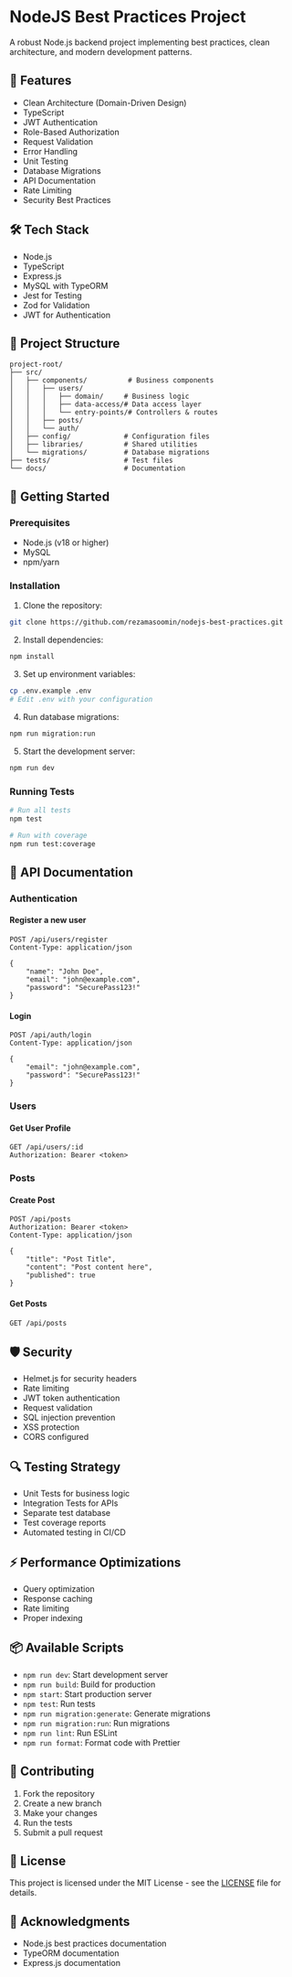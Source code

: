 # NodeJS Best Practices Project

A robust Node.js backend project implementing best practices, clean architecture, and modern development patterns.

## 🚀 Features

- Clean Architecture (Domain-Driven Design)
- TypeScript
- JWT Authentication
- Role-Based Authorization
- Request Validation
- Error Handling
- Unit Testing
- Database Migrations
- API Documentation
- Rate Limiting
- Security Best Practices

## 🛠️ Tech Stack

- Node.js
- TypeScript
- Express.js
- MySQL with TypeORM
- Jest for Testing
- Zod for Validation
- JWT for Authentication

## 📁 Project Structure

```
project-root/
├── src/
│   ├── components/          # Business components
│   │   ├── users/
│   │   │   ├── domain/     # Business logic
│   │   │   ├── data-access/# Data access layer
│   │   │   └── entry-points/# Controllers & routes
│   │   ├── posts/
│   │   └── auth/
│   ├── config/             # Configuration files
│   ├── libraries/          # Shared utilities
│   └── migrations/         # Database migrations
├── tests/                  # Test files
└── docs/                   # Documentation
```

## 🔧 Getting Started

### Prerequisites

- Node.js (v18 or higher)
- MySQL
- npm/yarn

### Installation

1. Clone the repository:
```bash
git clone https://github.com/rezamasoomin/nodejs-best-practices.git
```

2. Install dependencies:
```bash
npm install
```

3. Set up environment variables:
```bash
cp .env.example .env
# Edit .env with your configuration
```

4. Run database migrations:
```bash
npm run migration:run
```

5. Start the development server:
```bash
npm run dev
```

### Running Tests

```bash
# Run all tests
npm test

# Run with coverage
npm run test:coverage
```

## 📝 API Documentation

### Authentication

#### Register a new user
```http
POST /api/users/register
Content-Type: application/json

{
    "name": "John Doe",
    "email": "john@example.com",
    "password": "SecurePass123!"
}
```

#### Login
```http
POST /api/auth/login
Content-Type: application/json

{
    "email": "john@example.com",
    "password": "SecurePass123!"
}
```

### Users

#### Get User Profile
```http
GET /api/users/:id
Authorization: Bearer <token>
```

### Posts

#### Create Post
```http
POST /api/posts
Authorization: Bearer <token>
Content-Type: application/json

{
    "title": "Post Title",
    "content": "Post content here",
    "published": true
}
```

#### Get Posts
```http
GET /api/posts
```

## 🛡️ Security

- Helmet.js for security headers
- Rate limiting
- JWT token authentication
- Request validation
- SQL injection prevention
- XSS protection
- CORS configured

## 🔍 Testing Strategy

- Unit Tests for business logic
- Integration Tests for APIs
- Separate test database
- Test coverage reports
- Automated testing in CI/CD

## ⚡ Performance Optimizations

- Query optimization
- Response caching
- Rate limiting
- Proper indexing

## 📦 Available Scripts

- `npm run dev`: Start development server
- `npm run build`: Build for production
- `npm start`: Start production server
- `npm test`: Run tests
- `npm run migration:generate`: Generate migrations
- `npm run migration:run`: Run migrations
- `npm run lint`: Run ESLint
- `npm run format`: Format code with Prettier

## 🤝 Contributing

1. Fork the repository
2. Create a new branch
3. Make your changes
4. Run the tests
5. Submit a pull request

## 📄 License

This project is licensed under the MIT License - see the [LICENSE](LICENSE) file for details.

## 👏 Acknowledgments

- Node.js best practices documentation
- TypeORM documentation
- Express.js documentation
